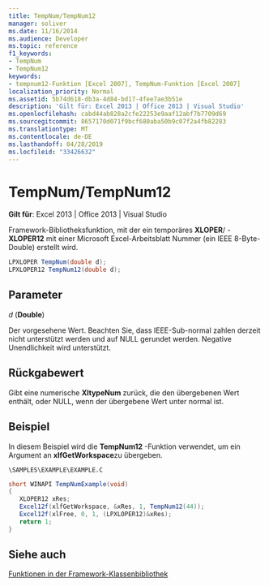 ```yaml
---
title: TempNum/TempNum12
manager: soliver
ms.date: 11/16/2014
ms.audience: Developer
ms.topic: reference
f1_keywords:
- TempNum
- TempNum12
keywords:
- tempnum12-Funktion [Excel 2007], TempNum-Funktion [Excel 2007]
localization_priority: Normal
ms.assetid: 5b74d618-db3a-4d84-bd17-4fee7ae3b51e
description: 'Gilt für: Excel 2013 | Office 2013 | Visual Studio'
ms.openlocfilehash: cabd44ab828a2cfe22253e9aaf12abf7b7709d69
ms.sourcegitcommit: 8657170d071f9bcf680aba50b9c07f2a4fb82283
ms.translationtype: MT
ms.contentlocale: de-DE
ms.lasthandoff: 04/28/2019
ms.locfileid: "33426632"
---
```

# <a name="tempnumtempnum12"></a>TempNum/TempNum12

 **Gilt für**: Excel 2013 | Office 2013 | Visual Studio 
  
Framework-Bibliotheksfunktion, mit der ein temporäres **XLOPER**/ -**XLOPER12** mit einer Microsoft Excel-Arbeitsblatt Nummer (ein IEEE 8-Byte-Double) erstellt wird. 
  
```cs
LPXLOPER TempNum(double d);
LPXLOPER12 TempNum12(double d);
```

## <a name="parameters"></a>Parameter

 _d_ (**Double**)
  
Der vorgesehene Wert. Beachten Sie, dass IEEE-Sub-normal zahlen derzeit nicht unterstützt werden und auf NULL gerundet werden. Negative Unendlichkeit wird unterstützt.
  
## <a name="return-value"></a>Rückgabewert

Gibt eine numerische **XltypeNum** zurück, die den übergebenen Wert enthält, oder NULL, wenn der übergebene Wert unter normal ist. 
  
## <a name="example"></a>Beispiel

In diesem Beispiel wird die **TempNum12** -Funktion verwendet, um ein Argument an **xlfGetWorkspace**zu übergeben.
  
 `\SAMPLES\EXAMPLE\EXAMPLE.C`
  
```cs
short WINAPI TempNumExample(void)
{
   XLOPER12 xRes;
   Excel12f(xlfGetWorkspace, &xRes, 1, TempNum12(44));
   Excel12f(xlFree, 0, 1, (LPXLOPER12)&xRes);
   return 1;
}
```

## <a name="see-also"></a>Siehe auch



[Funktionen in der Framework-Klassenbibliothek](functions-in-the-framework-library.md)

